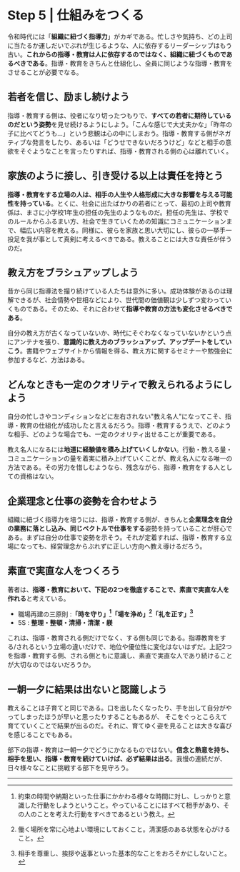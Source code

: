 # Step 5 | 仕組みをつくる

令和時代には「**組織に紐づく指導力**」がカギである。忙しさや気持ち、どの上司に当たるか運しだいでぶれが生じるような、人に依存するリーダーシップはもう古い。**これからの指導・教育は人に依存するのではなく、組織に紐づくものであるべきである**。指導・教育をきちんと仕組化し、全員に同じような指導・教育をさせることが必要でなる。

## 若者を信じ、励まし続けよう

指導・教育する側は、役者になり切ったつもりで、**すべての若者に期待しているのだという姿勢**を見せ続けるようにしよう。「こんな感じで大丈夫かな」「昨年の子に比べてどうも…」という悲観は心の中にしまおう。指導・教育する側がネガティブな発言をしたり、あるいは「どうせできないだろうけど」などと相手の意欲をそぐようなことを言ったりすれば、指導・教育される側の心は離れていく。

## 家族のように接し、引き受ける以上は責任を持とう

**指導・教育をする立場の人は、相手の人生や人格形成に大きな影響を与える可能性を持っている**。とくに、社会に出たばかりの若者にとって、最初の上司や教育係は、まさに小学校1年生の担任の先生のようなものだ。担任の先生は、学校でのルールからふるまい方、社会で生きていくための知識にコミュニケーションまで、幅広い内容を教える。同様に、彼らを家族と思い大切にし、彼らの一挙手一投足を我が事として真剣に考えるべきである。教えることには大きな責任が伴うのだ。

## 教え方をブラシュアップしよう

昔から同じ指導法を撮り続けている人たちは意外に多い。成功体験があるのは理解できるが、社会情勢や世相などにより、世代間の価値観は少しずつ変わっていくものである。そのため、それに合わせて**指導や教育の方法も変化させるべきである**。

自分の教え方が古くなっていないか、時代にそぐわなくなっていないかという点にアンテナを張り、**意識的に教え方のブラッシュアップ、アップデートをしていこう**。書籍やウェブサイトから情報を得る、教え方に関するセミナーや勉強会に参加するなど、方法はある。

## どんなときも一定のクオリティで教えられるようにしよう

自分の忙しさやコンディションなどに左右されない"教え名人"になってこそ、指導・教育の仕組化が成功したと言えるだろう。指導・教育するうえで、どのような相手、どのような場合でも、一定のクオリティ出せることが重要である。

教え名人になるには**地道に経験値を積み上げていくしかない**。行動・教える量・コミュニケーションの量を着実に積み上げていくことが、教え名人になる唯一の方法である。その労力を惜しむようなら、残念ながら、指導・教育をする人としての資格はない。

## 企業理念と仕事の姿勢を合わせよう

組織に紐づく指導力を培うには、指導・教育する側が、きちんと**企業理念を自分の業務に落とし込み、同じベクトルで仕事をする**姿勢を持っていることが肝心である。まずは自分の仕事で姿勢を示そう。それが定着すれば、指導・教育する立場になっても、経営理念からぶれずに正しい方向へ教え導けるだろう。

## 素直で実直な人をつくろう

著者は、**指導・教育において、下記の2つを徹底することで、素直で実直な人を作れる**と考えている。

- 職場再建の三原則 :**「時を守り」[^time]「場を浄め」[^field]「礼を正す」[^respect]**
- 5S : **整理・整頓・清掃・清潔・躾**

[^time]: 約束の時間や納期といった仕事にかかわる様々な時間に対し、しっかりと意識した行動をしようということ。やっていることにはすべて相手があり、その人のことを考えた行動をすべきであるという教え。
[^field]: 働く場所を常に心地よい環境にしておくこと。清潔感のある状態を心がけること。
[^respect]: 相手を尊重し、挨拶や返事といった基本的なことをおろそかにしないこと。

これは、指導・教育される側だけでなく、する側も同じである。指導教育をする/されるという立場の違いだけで、地位や優位性に変化はないはずだ。上記2つを指導・教育する側、される側ともに意識し、素直で実直な人であり続けることが大切なのではないだろうか。

## 一朝一夕に結果は出ないと認識しよう

教えることは子育てと同じである。口を出したくなったり、手を出して自分がやってしまったほうが早いと思ったりすることもあるが、 そこをぐっとこらえて育てていくことで結果が出るのだ。それに、育てゆく姿を見ることは大きな喜びを感じることでもある。

部下の指導・教育は一朝一夕でどうにかなるものではない。**信念と熱意を持ち、相手を思い、指導・教育を続けていけば、必ず結果は出る**。我慢の連続だが、日々様々なことに挑戦する部下を見守ろう。

---
